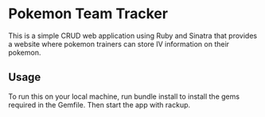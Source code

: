 # Pokemon Team Tracker

This is a simple CRUD web application using Ruby and Sinatra that provides a website where pokemon trainers can store IV information on their pokemon.


## Usage

To run this on your local machine, run bundle install to install the gems required in the Gemfile. Then start the app with rackup.

